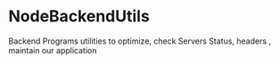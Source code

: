 # NodeBackendUtils
Backend Programs utilities to optimize, check Servers Status, headers , maintain our application
